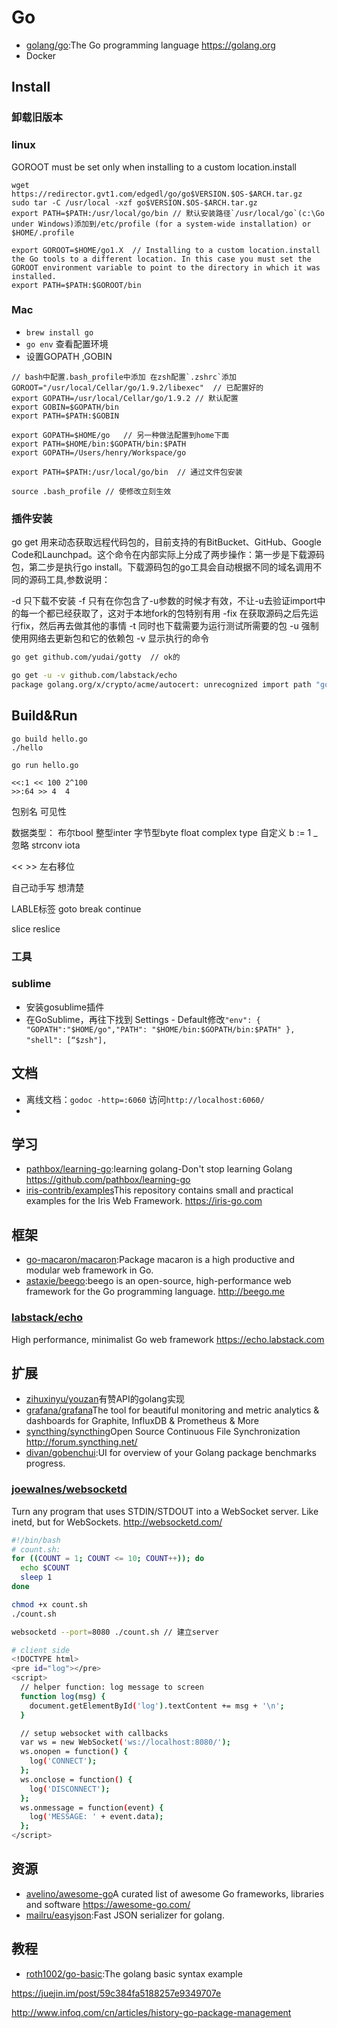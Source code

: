 # Go

- [golang/go](https://github.com/golang/go):The Go programming language https://golang.org
- Docker

## Install

### 卸载旧版本

### linux

GOROOT must be set only when installing to a custom location.install

```
wget  https://redirector.gvt1.com/edgedl/go/go$VERSION.$OS-$ARCH.tar.gz
sudo tar -C /usr/local -xzf go$VERSION.$OS-$ARCH.tar.gz
export PATH=$PATH:/usr/local/go/bin // 默认安装路径`/usr/local/go`(c:\Go under Windows)添加到/etc/profile (for a system-wide installation) or $HOME/.profile

export GOROOT=$HOME/go1.X  // Installing to a custom location.install the Go tools to a different location. In this case you must set the GOROOT environment variable to point to the directory in which it was installed.
export PATH=$PATH:$GOROOT/bin
```

### Mac

* `brew install go`
* `go env` 查看配置环境
* 设置GOPATH ,GOBIN

```shell
// bash中配置.bash_profile中添加 在zsh配置`.zshrc`添加
GOROOT="/usr/local/Cellar/go/1.9.2/libexec"  // 已配置好的
export GOPATH=/usr/local/Cellar/go/1.9.2 // 默认配置
export GOBIN=$GOPATH/bin
export PATH=$PATH:$GOBIN

export GOPATH=$HOME/go   // 另一种做法配置到home下面
export PATH=$HOME/bin:$GOPATH/bin:$PATH
export GOPATH=/Users/henry/Workspace/go

export PATH=$PATH:/usr/local/go/bin  // 通过文件包安装

source .bash_profile // 使修改立刻生效
```

### 插件安装

go get 用来动态获取远程代码包的，目前支持的有BitBucket、GitHub、Google Code和Launchpad。这个命令在内部实际上分成了两步操作：第一步是下载源码包，第二步是执行go install。下载源码包的go工具会自动根据不同的域名调用不同的源码工具,参数说明：

-d 只下载不安装 
-f 只有在你包含了-u参数的时候才有效，不让-u去验证import中的每一个都已经获取了，这对于本地fork的包特别有用 
-fix 在获取源码之后先运行fix，然后再去做其他的事情 
-t 同时也下载需要为运行测试所需要的包 
-u 强制使用网络去更新包和它的依赖包 
-v 显示执行的命令 
```sh
go get github.com/yudai/gotty  // ok的

go get -u -v github.com/labstack/echo
package golang.org/x/crypto/acme/autocert: unrecognized import path "golang.org/x/crypto/acme/autocert" (https fetch: Get https://golang.org/x/crypto/acme/autocert?go-get=1: dial tcp 172.217.6.127:443: i/o timeout) // 仓库被屏蔽

```

## Build&Run

```
go build hello.go
./hello

go run hello.go

<<:1 << 100 2^100
>>:64 >> 4  4
```

包别名 可见性

数据类型： 布尔bool 整型inter 字节型byte float complex type 自定义 b := 1 _ 忽略 strconv iota

<< >> 左右移位

自己动手写 想清楚

LABLE标签 goto break continue

slice reslice

### 工具

### sublime
* 安装gosublime插件
* 在GoSublime，再往下找到 Settings - Default修改`"env": { "GOPATH":"$HOME/go","PATH": "$HOME/bin:$GOPATH/bin:$PATH" },` `"shell": [“$zsh"],`

## 文档

* 离线文档：`godoc -http=:6060` 访问`http://localhost:6060/`
* 
## 学习

- [pathbox/learning-go](https://github.com/pathbox/learning-go):learning golang-Don't stop learning Golang https://github.com/pathbox/learning-go
- [iris-contrib/examples](https://github.com/iris-contrib/examples)This repository contains small and practical examples for the Iris Web Framework. https://iris-go.com

## 框架

- [go-macaron/macaron](https://github.com/go-macaron/macaron):Package macaron is a high productive and modular web framework in Go.
- [astaxie/beego](https://github.com/astaxie/beego):beego is an open-source, high-performance web framework for the Go programming language. http://beego.me

### [labstack/echo](https://github.com/labstack/echo)

High performance, minimalist Go web framework https://echo.labstack.com


## 扩展

- [zihuxinyu/youzan](https://github.com/zihuxinyu/youzan)有赞API的golang实现
- [grafana/grafana](https://github.com/grafana/grafana)The tool for beautiful monitoring and metric analytics & dashboards for Graphite, InfluxDB & Prometheus & More
- [syncthing/syncthing](https://github.com/syncthing/syncthing)Open Source Continuous File Synchronization http://forum.syncthing.net/
- [divan/gobenchui](https://github.com/divan/gobenchui):UI for overview of your Golang package benchmarks progress.

### [joewalnes/websocketd](https://github.com/joewalnes/websocketd)

Turn any program that uses STDIN/STDOUT into a WebSocket server. Like inetd, but for WebSockets. http://websocketd.com/

```sh
#!/bin/bash
# count.sh:
for ((COUNT = 1; COUNT <= 10; COUNT++)); do
  echo $COUNT
  sleep 1
done

chmod +x count.sh
./count.sh

websocketd --port=8080 ./count.sh // 建立server

# client side
<!DOCTYPE html>
<pre id="log"></pre>
<script>
  // helper function: log message to screen
  function log(msg) {
    document.getElementById('log').textContent += msg + '\n';
  }

  // setup websocket with callbacks
  var ws = new WebSocket('ws://localhost:8080/');
  ws.onopen = function() {
    log('CONNECT');
  };
  ws.onclose = function() {
    log('DISCONNECT');
  };
  ws.onmessage = function(event) {
    log('MESSAGE: ' + event.data);
  };
</script>
```
## 资源

- [avelino/awesome-go](https://github.com/avelino/awesome-go)A curated list of awesome Go frameworks, libraries and software https://awesome-go.com/
- [mailru/easyjson](https://github.com/mailru/easyjson):Fast JSON serializer for golang.

## 教程

* [roth1002/go-basic](https://github.com/roth1002/go-basic):The golang basic syntax example


<https://juejin.im/post/59c384fa5188257e9349707e>

<http://www.infoq.com/cn/articles/history-go-package-management>
